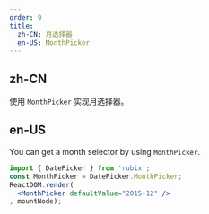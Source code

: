 ```yaml
---
order: 9
title: 
  zh-CN: 月选择器
  en-US: MonthPicker
---
```


## zh-CN

使用 `MonthPicker` 实现月选择器。

## en-US

You can get a month selector by using `MonthPicker`.

````jsx
import { DatePicker } from 'rubix';
const MonthPicker = DatePicker.MonthPicker;
ReactDOM.render(
  <MonthPicker defaultValue="2015-12" />
, mountNode);
````
